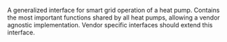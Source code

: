 A generalized interface for smart grid operation of a heat pump.
Contains the most important functions shared by all heat pumps, allowing a vendor agnostic implementation.
Vendor specific interfaces should extend this interface.
